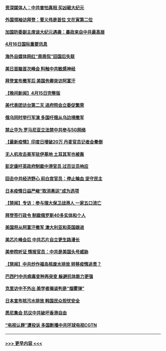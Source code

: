 #### [资深媒体人：中共害怕真相 买凶砸大纪元](../pages/prog202/a103097523.md?t=04162052) 
#### [外国领袖访拜登：菅义伟是首位 文在寅第二位](../pages/prog202/a103097422.md?t=04162052) 
#### [加国防委副主席谈大纪元遇袭：暴政来自中共最高层](../pages/prog202/a103097454.md?t=04162052) 
#### [4月16日国际重要讯息](../pages/prog202/a103097416.md?t=04162052) 
#### [海外自媒体网红“周周侃”回国后失联](../pages/prog202/a103097323.md?t=04162052) 
#### [美日首脑首次峰会 料触中共敏感神经](../pages/prog202/a103097320.md?t=04162052) 
#### [拜登宣布撤军后 美国务卿突访阿富汗](../pages/prog202/a103097029.md?t=04162052) 
#### [【晚间新闻】4月15日完整版](../pages/prog202/a103097234.md?t=04162052) 
#### [美代表团访台第二天 进府院会立委促繁荣](../pages/prog202/a103097162.md?t=04162052) 
#### [俄乌同时举行军演 多国吁俄从乌边境撤军](../pages/prog202/a103096774.md?t=04162052) 
#### [禁止华为 罗马尼亚立法禁中共参与5G网络](../pages/prog202/a103097118.md?t=04162052) 
#### [【最新疫情】印度日增破20万 丹麦官员记者会晕倒](../pages/prog202/a103096874.md?t=04162052) 
#### [无人机攻击美军驻伊基地 土耳其军也被轰](../pages/prog202/a103097072.md?t=04162052) 
#### [彭定康吁英政府制裁中港官员 过百议员响应](../pages/prog202/a103097031.md?t=04162052) 
#### [回击中共经济野心 前白宫官员：停止输血 坚守民主](../pages/prog202/a103097047.md?t=04162052) 
#### [日本疫情日益严峻“取消奥运”成为选项](../pages/prog202/a103097012.md?t=04162052) 
#### [【禁闻】专访：参与理大保卫战港人 一家五口流亡](../pages/prog202/a103096842.md?t=04162052) 
#### [拜登签行政令 制裁俄罗斯40多实体和个人](../pages/prog202/a103096871.md?t=04162052) 
#### [美国将从阿富汗撤军 澳大利亚和英国跟进](../pages/prog202/a103096868.md?t=04162052) 
#### [美芯片峰会后 中共芯片自立更生路漫长](../pages/prog202/a103096877.md?t=04162052) 
#### [美参院听证 情报官员：中共是美国头号威胁](../pages/prog202/a103096862.md?t=04162052) 
#### [【禁闻】中共炒作福岛核废水排放 转移疫情追责？](../pages/prog202/a103096854.md?t=04162052) 
#### [巴西P1中共病毒变种再突变 躲避抗体能力更强](../pages/prog202/a103096765.md?t=04162052) 
#### [克里访中不外出 美学者揭谈判是“烟雾弹”](../pages/prog202/a103096815.md?t=04162052) 
#### [日本宣布核污水排放 韩国民众担忧安全](../pages/prog202/a103096802.md?t=04162052) 
#### [悉尼集会 抗议中共破坏香港自由](../pages/prog202/a103096780.md?t=04162052) 
#### [“电视认罪”遭投诉 多国断播中共环球电视CGTN](../pages/prog202/a103096692.md?t=04162052) 

----
#### [ >>> 更早内容 <<< ](../indexes/prog202-earlier.md)
